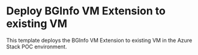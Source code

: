 # Deploy BGInfo VM Extension to existing VM

This template deploys the BGInfo VM Extension to existing VM in the Azure Stack POC environment.
